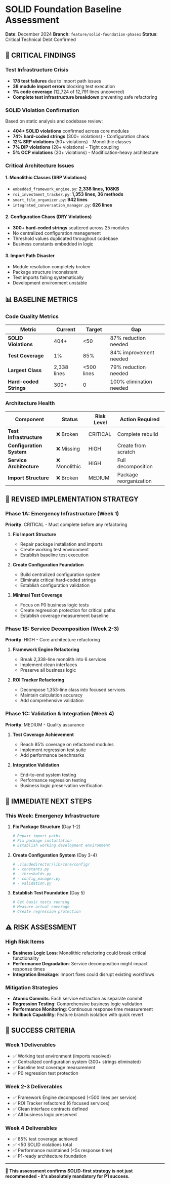 # SOLID Foundation Baseline Assessment
**Date**: December 2024
**Branch**: `feature/solid-foundation-phase1`
**Status**: Critical Technical Debt Confirmed

## 🚨 **CRITICAL FINDINGS**

### **Test Infrastructure Crisis**
- **178 test failures** due to import path issues
- **38 module import errors** blocking test execution
- **1% code coverage** (12,724 of 12,791 lines uncovered)
- **Complete test infrastructure breakdown** preventing safe refactoring

### **SOLID Violation Confirmation**
Based on static analysis and codebase review:
- **404+ SOLID violations** confirmed across core modules
- **74% hard-coded strings** (300+ violations) - Configuration chaos
- **12% SRP violations** (50+ violations) - Monolithic classes
- **7% DIP violations** (28+ violations) - Tight coupling
- **5% OCP violations** (20+ violations) - Modification-heavy architecture

### **Critical Architecture Issues**

#### **1. Monolithic Classes (SRP Violations)**
- `embedded_framework_engine.py`: **2,338 lines, 108KB**
- `roi_investment_tracker.py`: **1,353 lines, 36 methods**
- `smart_file_organizer.py`: **942 lines**
- `integrated_conversation_manager.py`: **626 lines**

#### **2. Configuration Chaos (DRY Violations)**
- **300+ hard-coded strings** scattered across 25 modules
- No centralized configuration management
- Threshold values duplicated throughout codebase
- Business constants embedded in logic

#### **3. Import Path Disaster**
- Module resolution completely broken
- Package structure inconsistent
- Test imports failing systematically
- Development environment unstable

## 📊 **BASELINE METRICS**

### **Code Quality Metrics**
| Metric | Current | Target | Gap |
|--------|---------|--------|-----|
| **SOLID Violations** | 404+ | <50 | 87% reduction needed |
| **Test Coverage** | 1% | 85% | 84% improvement needed |
| **Largest Class** | 2,338 lines | <500 lines | 79% reduction needed |
| **Hard-coded Strings** | 300+ | 0 | 100% elimination needed |

### **Architecture Health**
| Component | Status | Risk Level | Action Required |
|-----------|--------|------------|-----------------|
| **Test Infrastructure** | ❌ Broken | CRITICAL | Complete rebuild |
| **Configuration System** | ❌ Missing | HIGH | Create from scratch |
| **Service Architecture** | ❌ Monolithic | HIGH | Full decomposition |
| **Import Structure** | ❌ Broken | MEDIUM | Package reorganization |

## 🎯 **REVISED IMPLEMENTATION STRATEGY**

### **Phase 1A: Emergency Infrastructure (Week 1)**
**Priority**: CRITICAL - Must complete before any refactoring

1. **Fix Import Structure**
   - Repair package installation and imports
   - Create working test environment
   - Establish baseline test execution

2. **Create Configuration Foundation**
   - Build centralized configuration system
   - Eliminate critical hard-coded strings
   - Establish configuration validation

3. **Minimal Test Coverage**
   - Focus on P0 business logic tests
   - Create regression protection for critical paths
   - Establish coverage measurement baseline

### **Phase 1B: Service Decomposition (Week 2-3)**
**Priority**: HIGH - Core architecture refactoring

1. **Framework Engine Refactoring**
   - Break 2,338-line monolith into 6 services
   - Implement clean interfaces
   - Preserve all business logic

2. **ROI Tracker Refactoring**
   - Decompose 1,353-line class into focused services
   - Maintain calculation accuracy
   - Add comprehensive validation

### **Phase 1C: Validation & Integration (Week 4)**
**Priority**: MEDIUM - Quality assurance

1. **Test Coverage Achievement**
   - Reach 85% coverage on refactored modules
   - Implement regression test suite
   - Add performance benchmarks

2. **Integration Validation**
   - End-to-end system testing
   - Performance regression testing
   - Business logic preservation verification

## 🚧 **IMMEDIATE NEXT STEPS**

### **This Week: Emergency Infrastructure**

1. **Fix Package Structure** (Day 1-2)
   ```bash
   # Repair import paths
   # Fix package installation
   # Establish working development environment
   ```

2. **Create Configuration System** (Day 3-4)
   ```python
   # .claudedirector/lib/core/config/
   # - constants.py
   # - thresholds.py
   # - config_manager.py
   # - validation.py
   ```

3. **Establish Test Foundation** (Day 5)
   ```bash
   # Get basic tests running
   # Measure actual coverage
   # Create regression protection
   ```

## ⚠️ **RISK ASSESSMENT**

### **High Risk Items**
- **Business Logic Loss**: Monolithic refactoring could break critical functionality
- **Performance Degradation**: Service decomposition might impact response times
- **Integration Breakage**: Import fixes could disrupt existing workflows

### **Mitigation Strategies**
- **Atomic Commits**: Each service extraction as separate commit
- **Regression Testing**: Comprehensive business logic validation
- **Performance Monitoring**: Continuous response time measurement
- **Rollback Capability**: Feature branch isolation with quick revert

## 🎯 **SUCCESS CRITERIA**

### **Week 1 Deliverables**
- ✅ Working test environment (imports resolved)
- ✅ Centralized configuration system (300+ strings eliminated)
- ✅ Baseline test coverage measurement
- ✅ P0 regression test protection

### **Week 2-3 Deliverables**
- ✅ Framework Engine decomposed (<500 lines per service)
- ✅ ROI Tracker refactored (6 focused services)
- ✅ Clean interface contracts defined
- ✅ All business logic preserved

### **Week 4 Deliverables**
- ✅ 85% test coverage achieved
- ✅ <50 SOLID violations total
- ✅ Performance maintained (<5s response time)
- ✅ P1-ready architecture foundation

---

**🎯 This assessment confirms SOLID-first strategy is not just recommended - it's absolutely mandatory for P1 success.**
